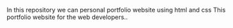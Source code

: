 In this repository we can personal portfolio website using html and css
This portfolio website for the web developers..
